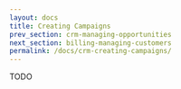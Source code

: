 ```yaml
---
layout: docs
title: Creating Campaigns
prev_section: crm-managing-opportunities
next_section: billing-managing-customers
permalink: /docs/crm-creating-campaigns/
---
```


TODO